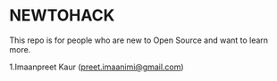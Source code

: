 # NEWTOHACK
This repo is for people who are new to Open Source and want to learn more. 

1.Imaanpreet Kaur (preet.imaanimi@gmail.com)
